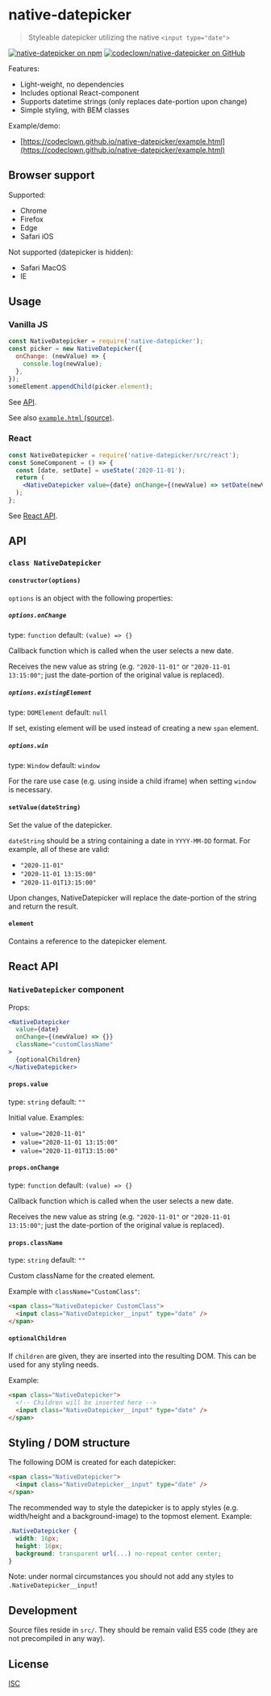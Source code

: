 # native-datepicker

> Styleable datepicker utilizing the native `<input type="date">`

[![native-datepicker on npm](https://img.shields.io/badge/npm-native--datepicker-blue)](https://www.npmjs.com/package/native-datepicker)
[![codeclown/native-datepicker on GitHub](https://img.shields.io/badge/github-codeclown%2Fnative--datepicker-lightgrey)](https://github.com/codeclown/native-datepicker)

Features:

- Light-weight, no dependencies
- Includes optional React-component
- Supports datetime strings (only replaces date-portion upon change)
- Simple styling, with BEM classes

Example/demo:

- [https://codeclown.github.io/native-datepicker/example.html](https://codeclown.github.io/native-datepicker/example.html)

## Browser support

Supported:

- Chrome
- Firefox
- Edge
- Safari iOS

Not supported (datepicker is hidden):

- Safari MacOS
- IE

## Usage

### Vanilla JS

```js
const NativeDatepicker = require('native-datepicker');
const picker = new NativeDatepicker({
  onChange: (newValue) => {
    console.log(newValue);
  },
});
someElement.appendChild(picker.element);
```

See [API](#api).

See also [`example.html` (source)](./example.html).

### React

```jsx
const NativeDatepicker = require('native-datepicker/src/react');
const SomeComponent = () => {
  const [date, setDate] = useState('2020-11-01');
  return (
    <NativeDatepicker value={date} onChange={(newValue) => setDate(newValue)} />
  );
};
```

See [React API](#react-api).

## API

### `class NativeDatepicker`

#### `constructor(options)`

`options` is an object with the following properties:

##### `options.onChange`

type: `function` default: `(value) => {}`

Callback function which is called when the user selects a new date.

Receives the new value as string (e.g. `"2020-11-01"` or `"2020-11-01 13:15:00"`; just the date-portion of the original value is replaced).

##### `options.existingElement`

type: `DOMElement` default: `null`

If set, existing element will be used instead of creating a new `span` element.

##### `options.win`

type: `Window` default: `window`

For the rare use case (e.g. using inside a child iframe) when setting `window` is necessary.

#### `setValue(dateString)`

Set the value of the datepicker.

`dateString` should be a string containing a date in `YYYY-MM-DD` format. For example, all of these are valid:

- `"2020-11-01"`
- `"2020-11-01 13:15:00"`
- `"2020-11-01T13:15:00"`

Upon changes, NativeDatepicker will replace the date-portion of the string and return the result.

#### `element`

Contains a reference to the datepicker element.

## React API

### `NativeDatepicker` component

Props:

```jsx
<NativeDatepicker
  value={date}
  onChange={(newValue) => {}}
  className="customClassName"
>
  {optionalChildren}
</NativeDatepicker>
```

#### `props.value`

type: `string` default: `""`

Initial value. Examples:

- `value="2020-11-01"`
- `value="2020-11-01 13:15:00"`
- `value="2020-11-01T13:15:00"`

#### `props.onChange`

type: `function` default: `(value) => {}`

Callback function which is called when the user selects a new date.

Receives the new value as string (e.g. `"2020-11-01"` or `"2020-11-01 13:15:00"`; just the date-portion of the original value is replaced).

#### `props.className`

type: `string` default: `""`

Custom className for the created element.

Example with `className="CustomClass"`:

```html
<span class="NativeDatepicker CustomClass">
  <input class="NativeDatepicker__input" type="date" />
</span>
```

#### `optionalChildren`

If `children` are given, they are inserted into the resulting DOM. This can be used for any styling needs.

Example:

```html
<span class="NativeDatepicker">
  <!-- Children will be inserted here -->
  <input class="NativeDatepicker__input" type="date" />
</span>
```

## Styling / DOM structure

The following DOM is created for each datepicker:

```html
<span class="NativeDatepicker">
  <input class="NativeDatepicker__input" type="date" />
</span>
```

The recommended way to style the datepicker is to apply styles (e.g. width/height and a background-image) to the topmost element. Example:

```css
.NativeDatepicker {
  width: 16px;
  height: 16px;
  background: transparent url(...) no-repeat center center;
}
```

Note: under normal circumstances you should not add any styles to `.NativeDatepicker__input`!

## Development

Source files reside in `src/`. They should be remain valid ES5 code (they are not precompiled in any way).

## License

[ISC](./LICENSE)
